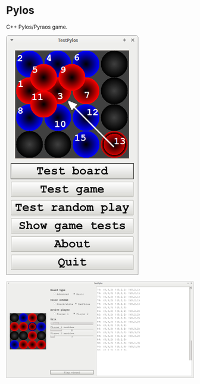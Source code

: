# Pylos

C++ Pylos/Pyraos game.

![TestPylos menu v3.0](Screenshots/TestPylosMenu_3_0.png)

![TestPylos v3.0](Screenshots/TestPylos_3_0.png)
